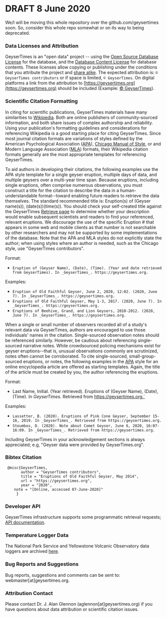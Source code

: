 
# DRAFT 8 June 2020
We/I will be moving this whole repository over the github.com/geysertimes soon. So, consider this whole repo somewhat or on its way to being deprecated.

### Data Licenses and Attribution

GeyserTimes is an "open data" project -- using the [Open Source Database License](https://opendatacommons.org/licenses/odbl/summary/) for the database, and the [Database Content License](https://opendatacommons.org/licenses/dbcl/1.0/index.html) for database contents. These licenses allow copying or publishing under the conditions that you attribute the project and [share alike](https://en.wikipedia.org/wiki/Share-alike). The expected attribution is: `© GeyserTimes contributors` or if space is limited, `© GeyserTimes`. On digital platforms a link from the attribution to [https://geysertimes.org](https://geysertimes.org) should be included (Example: [© GeyserTimes](https://geysertimes.org)).

### Scientific Citation Formatting

In citing for scientific publications, GeyserTimes materials have many similarities to [Wikipedia](https://en.wikipedia.org/wiki/Wikipedia). Both are online publishers of community-sourced information, and both share issues of complex  authorship and reliability. Using your publication's formatting guidelines and considerations for referencing Wikipedia is a good starting place for citing GeyserTimes. Since most journal citation formats are variations of styles defined by the American Psychological Association ([APA](https://apastyle.apa.org/style-grammar-guidelines/references/examples/wikipedia-references)), [Chicago Manual of Style](https://www.chicagomanualofstyle.org/home.html), or and Modern Language Association ([MLA](https://style.mla.org/citing-entries-in-reference-works/)) formats, their Wikipedia citation formats generally are the most appropriate templates for referencing GeyserTimes.

To aid authors in developing their citations, the following examples use the APA style template for a single geyser eruption, multiple days of data, and multiple geysers over a multi-year time span. Because eruptions, including single eruptions, often comprise numerous observations, you must construct a title for the citation to describe the data in a human-understandable format--toward enabling future readers to retrieve the data themselves. The standard recommended title is: Eruption(s) of (Geyser name(s)), (date(s))(time(s)). You should check your self-created title against the GeyserTimes [Retrieve page](https://geysertimes.org/retrieve.php) to determine whether your description would enable subsequent scientists and readers to find your referenced, relevant eruptions. We discourage the use of the specific Eruption # that appears in some web and mobile clients as that number is not searchable by other researchers and may not be supported by some implementations of the database. Note that the APA and MLA styles do not explicitly state the author; when using styles where an author is needed, such as the Chicago style, use "GeyserTimes contributors".

Format:
*   `Eruption of (Geyser Name), (Date), (Time). (Year and date retrieved from GeyserTimes). In _GeyserTimes_. https://geysertimes.org.`

Examples:
*   `Eruption of Old Faithful Geyser, June 2, 2020, 12:02. (2020, June 7). In _GeyserTimes_. https://geysertimes.org.`
*   `Eruptions of Old Faithful Geyser, May 1-3, 2017. (2020, June 7). In _GeyserTimes_. https://geysertimes.org.`
*   `Eruptions of Beehive, Grand, and Lion Geysers, 2010-2012. (2020, June 7). In _GeyserTimes_. https://geysertimes.org.`

When a single or small number of observers recorded all of a study's relevant data via GeyserTimes, authors are encouraged to use those individuals' names in the citation. Single-sourced observation notes should be referenced similarly. However, be cautious about referencing single-sourced narrative notes. While crowdsourced policing mechanisms exist for geyser eruptions--that is, unusual observations commonly are scrutinized, notes often cannot be corroborated. To cite single-sourced, small-group-sourced eruptions, or notes, the following examples in the [APA](https://apaformat.org/apa-encyclopedia-citation/) style for an online encyclopedia article are offered as starting templates. Again, the title of the article must be created by you, the author referencing the eruptions.

Format:
* Last Name, Initial. (Year retrieved). Eruptions of (Geyser Name), (Date), (Time). In _GeyserTimes_. Retrieved from https://geysertimes.org.`

Examples:
*   `Lassetter, B. (2020). Eruptions of Pink Cone Geyser, September 15-16, 2019. In _GeyserTimes_. Retrieved from https://geysertimes.org.`
*   `Stoumbos, D. (2020). Note about Comet Geyser, June 6, 2020, 16:07-16:09. In _GeyserTimes_. Retrieved from https://geysertimes.org.`

Including GeyserTimes in your acknowledgement sections is always appreciated; e.g, "Geyser data were provided by GeyserTimes.org".

### Bibtex Citation

     @misc{GeyserTimes,
    	   author = "GeyserTimes contributors",
    	   title = "Eruptions of Old Faithful Geyser, May 2014",
    	   url = "https://geysertimes.org",
    	   year = "2020",
        note = "[Online, accessed 07-June-2020]"
    	 }

### Developer API

GeyserTimes infrastructure supports some programmatic retrieval requests; [API documentation](https://geysertimes.org/api/v5/docs/index.php).

### Temperature Logger Data

The National Park Service and Yellowstone Volcanic Observatory data loggers are archived [here](http://geysertimes.org/datalogger/index.php).

### Bug Reports and Suggestions

Bug reports, suggestions and comments can be sent to: webmaster[at]geysertimes.org.

### Attribution Contact

Please contact Dr. J. Alan Glennon (aglennon[at]geysertimes.org) if you have questions about data attribution or scientific citation issues.
